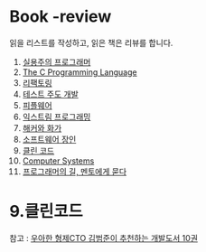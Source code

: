# Book -review
읽을 리스트를 작성하고, 읽은 책은 리뷰를 합니다.

1. [실용주의 프로그래머](http://www.aladin.co.kr/shop/wproduct.aspx?ItemId=38786788)
2. [The C Programming Language](http://www.aladin.co.kr/shop/wproduct.aspx?ItemId=176725)
3. [리팩토링](http://www.aladin.co.kr/shop/wproduct.aspx?ItemId=20793053)
4. [테스트 주도 개발](http://www.aladin.co.kr/shop/wproduct.aspx?ItemId=37469717)
5. [피플웨어](http://www.aladin.co.kr/shop/wproduct.aspx?ItemId=43132954)
6. [익스트림 프로그래밍](http://www.aladin.co.kr/shop/wproduct.aspx?ItemId=671372)
7. [해커와 화가](http://www.aladin.co.kr/shop/wproduct.aspx?ItemId=34471523)
8. [소프트웨어 장인](http://www.aladin.co.kr/shop/wproduct.aspx?ItemId=66925855)
9. [클린 코드](http://www.aladin.co.kr/shop/wproduct.aspx?ItemId=34083680)
10. [Computer Systems]()
11. [프로그래머의 길, 멘토에게 묻다](https://github.com/sehajyang/TIL/blob/master/Book-Review/RV-programmer-load.md)

# 9.클린코드

참고 : [우아한 형제CTO 김범준이 추천하는 개발도서 10권](https://m.facebook.com/woowahanTech/photos/pcb.2093259717581289/2093256980914896/?type=3&source=48)
